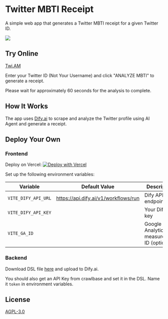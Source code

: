 # Twitter MBTI Receipt

A simple web app that generates a Twitter MBTI receipt for a given Twitter ID.

![](./og-img.png)

## Try Online

[Twi.AM](https://twi.am)

Enter your Twitter ID (Not Your Username) and click "ANALYZE MBTI" to generate a receipt.

Please wait for approximately 60 seconds for the analysis to complete.

## How It Works

The app uses [Dify.ai](https://dify.ai) to scrape and analyze the Twitter profile using AI Agent and generate a receipt.

## Deploy Your Own

### Frontend

Deploy on Vercel:
[![Deploy with Vercel](https://vercel.com/button)](https://vercel.com/new/clone?repository-url=https%3A%2F%2Fgithub.com%2Fstvlynn%2Ftwitter_receipt)

Set up the following environment variables:

|Variable|Default Value|Description|
|-|-|-|
|`VITE_DIFY_API_URL`|https://api.dify.ai/v1/workflows/run|Dify API endpoint|
|`VITE_DIFY_API_KEY`| |Your Dify API key|
|`VITE_GA_ID`| |Google Analytics measurement ID (optional)|

### Backend

Download DSL file [here](./TwitterReceipt.dsl) and upload to Dify.ai.

You should also get an API Key from crawlbase and set it in the DSL. Name it `token` in environment variables.

## License

[AGPL-3.0](./LICENSE)